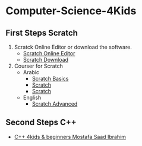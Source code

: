 # Computer-Science-4Kids

## First Steps Scratch

1. Scratck Online Editor or download the software.
    - [Scratch Online Editor](https://scratch.mit.edu/)
    - [Scratch Download](https://scratch.mit.edu/scratch2download/)
2. Courser for Scratch
    - Arabic
        - [Scratch Basics](https://www.youtube.com/playlist?list=PLBbRmvwqY0rF3JnVITmwT5cqaMCd2JBz1)
        - [Scratch](https://www.youtube.com/playlist?list=PLAmzEzwFOgbo2CQG8HW0173SOrn37YOfR)
        - [Scratch](https://www.youtube.com/playlist?list=PLzTFSn-Bzi_yShxnBXoFz7vj-H3bcuULg)
    - English
        - [Scratch Advanced](https://www.youtube.com/playlist?list=PLSgUBfi51uleKBqesGoy57po9kjuhiAN4)

## Second Steps C++

- [C++ 4kids & beginners Mostafa Saad Ibrahim](https://www.youtube.com/playlist?list=PLPt2dINI2MIbwnEoeHZnUHeUHjTd8x4F3)
